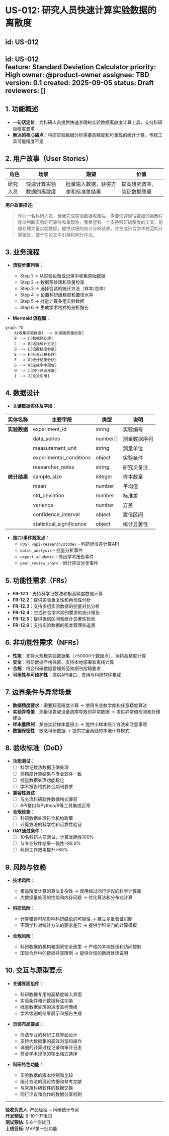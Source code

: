 # US-012: 研究人员快速计算实验数据的离散度

id: US-012
---
id: US-012  
feature: Standard Deviation Calculator
priority: High
owner: @product-owner
assignee: TBD
version: 0.1
created: 2025-09-05
status: Draft
reviewers: []
---

## 1. **功能概述**
- **一句话定位**：为科研人员提供快速准确的实验数据离散度计算工具，支持科研级精度要求
- **解决的核心痛点**：科研实验数据分析需要高精度和可重现的统计计算，传统工具可能精度不足

## 2. **用户故事（User Stories）**
| 角色 | 场景 | 期望 | 价值 |
| ---- | ---- | ---- | ---- |
| 研究人员 | 快速计算实验数据的离散度 | 批量输入数据，获得方差和标准差结果 | 提高研究效率，验证数据质量 |

**用户故事描述**:
> 作为一名科研人员，当我完成实验数据收集后，需要快速评估数据的离散程度以判断实验的可靠性和重现性，我希望有一个支持科研级精度的工具，能够处理大量实验数据，提供详细的统计分析结果，并生成符合学术规范的计算报告，便于在论文中引用和同行评议。

## 3. **业务流程**
- **流程步骤列表**：
  - Step 1 → 从实验设备或记录中收集原始数据
  - Step 2 → 数据预处理和质量检查
  - Step 3 → 选择合适的统计方法（样本/总体）
  - Step 4 → 设置科研级精度和置信水平
  - Step 5 → 批量计算多组实验数据
  - Step 6 → 生成学术格式的分析报告

- **Mermaid 流程图**：
```mermaid
graph TD
    A[收集实验数据] --> B[数据质量检查]
    B --> C[数据预处理]
    C --> D[选择统计方法]
    D --> E[设置精度参数]
    E --> F[批量计算处理]
    F --> G[统计结果分析]
    G --> H[生成学术报告]
    H --> I[同行评议准备]
    I --> J[论文引用]
```

## 4. **数据设计**
- **关键数据实体及字段**：

| 实体名称 | 主要字段 | 类型 | 说明 |
|---------|---------|------|------|
| **实验数据** | experiment_id | string | 实验编号 |
|  | data_series | number[] | 测量数据序列 |
|  | measurement_unit | string | 测量单位 |
|  | experimental_conditions | object | 实验条件 |
|  | researcher_notes | string | 研究员备注 |
| **统计结果** | sample_size | integer | 样本数量 |
|  | mean | number | 平均值 |
|  | std_deviation | number | 标准差 |
|  | variance | number | 方差 |
|  | confidence_interval | object | 置信区间 |
|  | statistical_significance | object | 统计显著性 |

- **接口/事件触发点**：
  - `POST /api/research/stddev` - 科研标准差计算API
  - `batch_analysis` - 批量分析事件
  - `export_academic` - 导出学术报告事件
  - `peer_review_share` - 同行评议分享事件

## 5. **功能性需求（FRs）**
- **FR-12.1**：支持科学记数法和极高精度数值计算
- **FR-12.2**：提供实验重复性和再现性分析
- **FR-12.3**：支持多组实验数据的批量对比分析
- **FR-12.4**：生成符合学术期刊要求的统计报告
- **FR-12.5**：提供置信区间和统计显著性检验
- **FR-12.6**：支持实验数据的版本管理和追溯

## 6. **非功能性需求（NFRs）**
- **性能**：支持大规模实验数据集（>50000个数据点），保持高精度计算
- **安全**：科研数据严格保密，支持本地部署和离线计算
- **合规**：符合科研数据管理规范和期刊投稿要求
- **可用性与可维护性**：提供API接口，支持与科研软件集成

## 7. **边界条件与异常场景**
- **数据精度要求**：需要超高精度计算 → 使用专业数学库和任意精度算法
- **实验异常值**：测量误差或设备故障导致的异常数据 → 提供异常值检测和处理建议
- **样本量限制**：某些实验样本量很小 → 提供小样本统计方法和注意事项
- **数据保密性**：敏感科研数据 → 提供完全离线的本地计算模式

## 8. **验收标准（DoD）**
- **功能测试**：
  - [ ] 科学记数法数据正确处理
  - [ ] 高精度计算结果与专业软件一致
  - [ ] 批量数据处理功能稳定
  - [ ] 学术报告格式符合期刊要求

- **兼容性测试**：
  - [ ] 与主流科研软件数据格式兼容
  - [ ] API接口与Python/R等工具集成正常

- **合规检查**：
  - [ ] 科研数据处理符合机构政策
  - [ ] 计算方法的科学性和可靠性验证

- **UAT通过条件**：
  - [ ] 10名科研人员测试，计算准确性100%
  - [ ] 与专业软件结果一致性>99.9%
  - [ ] 科研工作效率提升>60%

## 9. **风险与依赖**
- **技术风险**：
  - 极高精度计算的算法复杂性 → 使用经过同行评议的科学计算库
  - 大数据量处理的性能和内存问题 → 优化算法和分布式计算

- **科研风险**：
  - 计算错误可能影响科研结论的可靠性 → 建立多重验证机制
  - 不同学科对统计方法的要求差异 → 提供学科专门的计算模板

- **合规风险**：
  - 科研数据的机构和国家安全政策 → 严格的本地处理和访问控制
  - 国际合作中的数据共享限制 → 提供合规的数据处理说明

## 10. **交互与原型要点**
- **关键界面组件**：
  - 科研数据专用的高精度输入界面
  - 实验条件和元数据标注功能
  - 批量数据处理的进度监控面板
  - 学术级别的结果展示和报告生成

- **页面布局要点**：
  - 简洁专业的科研工具界面设计
  - 支持大数据集的高效浏览和操作
  - 详细的计算过程记录和审计日志
  - 符合学术规范的输出格式选择

- **科研特色功能**：
  - 实验数据的版本控制和比较
  - 统计方法的理论依据和参考文献
  - 与常用科研软件的数据交换
  - 同行评议和合作的数据分享机制

---

**验收负责人**: 产品经理 + 科研统计专家  
**开发预估**: 8-10个开发日  
**测试预估**: 5-6个测试日  
**上线目标**: MVP第一批功能